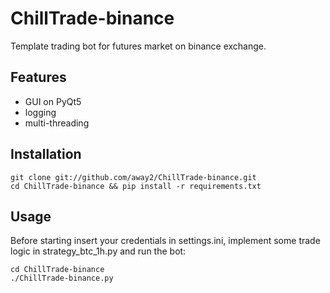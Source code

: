 # ChillTrade-binance

Template trading bot for futures market on binance exchange.

## Features
- GUI on PyQt5
- logging
- multi-threading

## Installation

```
git clone git://github.com/away2/ChillTrade-binance.git
cd ChillTrade-binance && pip install -r requirements.txt
```

## Usage

Before starting insert your credentials in settings.ini, implement some trade logic in strategy_btc_1h.py and run the bot:

```
cd ChillTrade-binance
./ChillTrade-binance.py
```